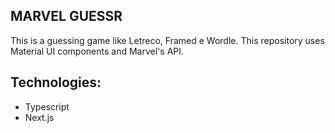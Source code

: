 ## MARVEL GUESSR

This is a guessing game like Letreco, Framed e Wordle. This repository uses Material UI components and Marvel's API.

## Technologies:
- Typescript
- Next.js
